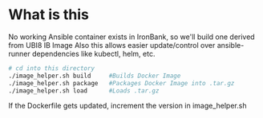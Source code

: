# What is this 
No working Ansible container exists in IronBank, so we'll build one derived from UBI8 IB Image
Also this allows easier update/control over ansible-runner dependencies like kubectl, helm, etc.

```bash
# cd into this directory
./image_helper.sh build 	#Builds Docker Image
./image_helper.sh package	#Packages Docker Image into .tar.gz
./image_helper.sh load		#Loads .tar.gz
```

If the Dockerfile gets updated, increment the version in image_helper.sh